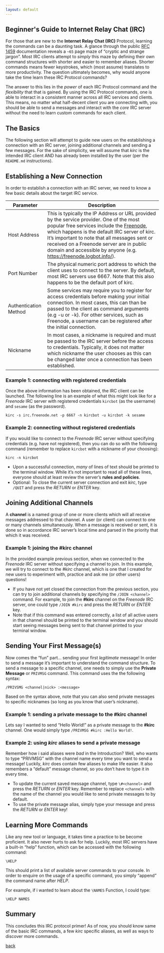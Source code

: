 ```yaml
---
layout: default
---
```


## Beginner's Guide to Internet Relay Chat (IRC)

For those that are new to the **Internet Relay Chat (IRC)** Protocol, learning the commands can be a daunting task. A glance through the public [RFC 1459](https://tools.ietf.org/html/rfc1459) documentation reveals a `~65` page maze of “cryptic  and strange jargon”. Most IRC clients attempt to _simply_ this maze by defining their own command structures with shorter and easier to remember aliases.  Shorter commands means fewer keystrokes, which (most assume) translates to more productivity. The question ultimately becomes, why would anyone take the time learn these IRC Protocol commands?

The answer to this lies in the _power_ of each IRC Protocol command and the _flexibility_ that that is gained. By using the IRC Protocol commands, one is able to interact in a consistent manner across all IRC services and clients. This means, no matter what half-decent client you are connecting with, you should be able to send a messages and interact with the _core_ IRC server without the need to learn custom commands for each client.

## The Basics

The following section will attempt to guide new users on the establishing a connection with an IRC server, joining additional channels and sending a few messages.  For the sake of simplicity, we will assume that _kirc_ is the intended IRC client AND has already been installed by the user (per the `README.md` instructions).

## Establishing a New Connection

In order to establish a connection with an IRC server, we need to know a few basic details about the target IRC service.

| Parameter             | Description                                                                                                                                                                                                                                                                                                                                               |
|-----------------------|-----------------------------------------------------------------------------------------------------------------------------------------------------------------------------------------------------------------------------------------------------------------------------------------------------------------------------------------------------------|
| Host Address          | This is typically the IP Address or URL provided by the service provider. One of the most popular free services include the [Freenode](https://freenode.net/), which happens is the default IRC server of kirc. It’s important to note that all messages sent or received on a Freenode server are in public domain and accessible by anyone (e.g. https://freenode.logbot.info/). |
| Port Number           | The physical numeric port address to which the client uses to connect to the server. By default, most IRC servers use 6667. Note that this also happens to be the default port of kirc.                                                                                                                                                                   |
| Authentication Method | Some services may require you to register for access credentials before making your initial connection. In most cases, this can than be passed to the client as command arguments (e.g -u or -k). For other services, such as Freenode, a username can be registered after the initial connection.                                                        |
| Nickname              | In most cases, a nickname is required and must be passed to the IRC server before the access to credentials. Typically, it does not matter which nickname the user chooses as this can be changed later once a connection has been established.                                                                                                           |

### Example 1: connecting with registered credentials

Once the above information has been obtained, the IRC client can be launched. The following line is an example of what this might look like for a _Freenode_ IRC server with registered credentials `kircbot` (as the username) and `sesame` (as the password). 

```shell
kirc -s irc.freenode.net -p 6667 -n kircbot -u kircbot -k sesame
```

### Example 2: connecting without registered credentials

If you would like to connect to the _Freenode_ IRC server without specifying credentials (e.g. have not registered), then you can do so with the following command (remember to replace `kircbot` with a nickname of your choosing):

```shell 
kirc -n kircbot
```

*  Upon a successful connection, _many_ of lines of text should be printed to the terminal window. While it’s not important to read all of these lines, everyone should at least review the server’s __rules and policies__.
*  Optional: To close the current server connection and exit _kirc_, type `/QUIT` and press the _RETURN_ or _ENTER_ key. 

## Joining Additional Channels

A __channel__ is a named group of one or more clients which will all receive messages addressed to that channel.  A user (or client) can connect to one or many channels simultaneously.  When a message is received or sent, it is done so in accordance IRC server’s local time and parsed in the priority that which it was received. 

### Example 1: joining the #kirc channel

In the provided example previous section, when we connected to the _Freenode_ IRC server without specifying a channel to join. In this example, we will try to connect to the _#kirc_ channel, which is one that I created for new users to experiment with, practice and ask me (or other users) questions!

*   If you have not yet closed the connection from the previous section, you can try to join additional channels by specifying the `/JOIN <channel>` command. For example, to join the __#kirc__ channel on the _Freenode_ IRC server, one could type `/JOIN #kirc` and press the _RETURN_ or _ENTER_ key. 
*   Note that if this command was entered correctly, a list of all active users in that channel should be printed to the terminal window and you should start seeing messages being sent to that channel printed to your terminal window.  
 
## Sending Your First Message(s)

Now comes the “fun” part... sending your first _legitimate_ message! In order to send a message it’s important to understand the command structure.  To send a message to a specific channel, one needs to simply use the __Private Message__ or `PRIVMSG` command. This command uses the the following syntax:

```
/PRIVSMG <channel|nick> :<message>
```

Based on the syntax above, note that you can also send private messages to specific nicknames (so long as you know that user’s nickname).  

### Example 1: sending a private message to the #kirc channel

Lets say I wanted to send “Hello World!” as a private message to the __#kirc__ channel. One would simply type `/PRIVMSG #kirc :Hello World!`.

### Example 2: using _kirc_ aliases to send a private message

Remember how i said aliases were _bad_ in the Introduction? Well, who wants to type “PRIVMSG” with the channel name every time you want to send a message! Luckily, _kirc_ does contain few aliases to make life easier. It also remembers a “default” message channel, so you don’t have to type it in every time.

*   To update the current saved message channel, type `\#<channel>` and press the _RETURN_ or _ENTER_ key. Remember to replace `<channel>` with the name of the channel you would like to send private messages to by default.
*   To use the private message alias, simply type your message and press the _RETURN_ or _ENTER_ key!

## Learning More Commands

Like any new tool or language, it takes time a practice to be become proficient.  It also never hurts to ask for help. Luckily, most IRC servers have a built-in “help” function, which can be accessed with the following command:

```
\HELP
```

This should print a list of available server commands to your console.  In order to enquire on the usage of a specific command, you simply “append” the command name after _HELP_.  

For example, if i wanted to learn about the `\NAMES` Function, I could type:

```
\HELP NAMES
```

## Summary

This concludes this IRC protocol primer! As of now, you should know same of the basic IRC commands, a few _kirc_ specific aliases, as well as ways to discover more commands. 

[back](./)
